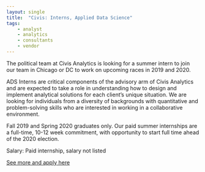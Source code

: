 ```yaml
---
layout: single
title:  "Civis: Interns, Applied Data Science"
tags: 
    - analyst
    - analytics
    - consultants
    - vendor
---
```


The political team at Civis Analytics is looking for a summer intern to join our team in Chicago or DC to work on upcoming races in 2019 and 2020.

ADS Interns are critical components of the advisory arm of Civis Analytics and are expected to take a role in understanding how to design and implement analytical solutions for each client’s unique situation. We are looking for individuals from a diversity of backgrounds with quantitative and problem-solving skills who are interested in working in a collaborative environment.

Fall 2019 and Spring 2020 graduates only. Our paid summer internships are a full-time, 10-12 week commitment, with opportunity to start full time ahead of the 2020 election. 

Salary: Paid internship, salary not listed

[See more and apply here](https://boards.greenhouse.io/civisanalytics/jobs/1654951?gh_src=20a2cd981)
